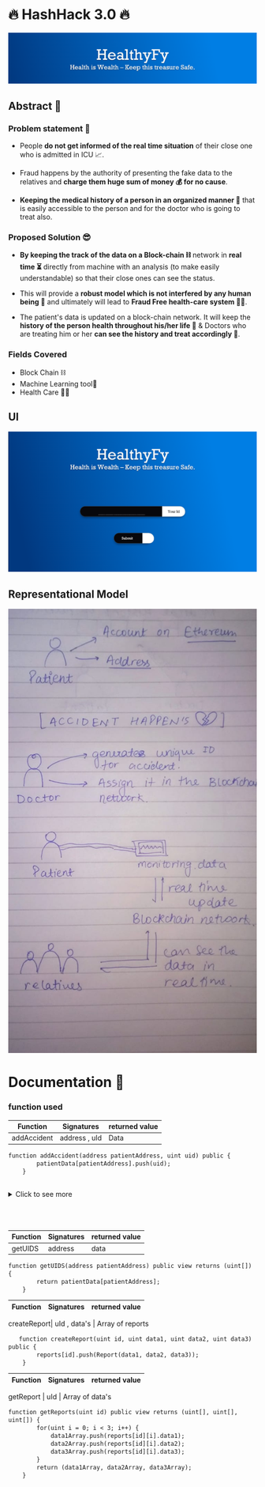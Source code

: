 # 🔥 HashHack 3.0 🔥

![Screenshot of the Login](./Screenshot/banner.png)

## Abstract 🎇

### Problem statement 🤔

- People **do not get informed of the real time situation** of their close one who is admitted in ICU 📈.

- Fraud happens by the authority of presenting the fake data to the relatives and **charge them huge sum of money 💰 for no cause**.

- **Keeping the medical history of a person in an organized manner 📑** that is easily accessible to the person and for the doctor who is going to treat also.

### Proposed Solution 😎

- **By keeping the track of the data on a Block-chain ⛓** network in **real time ⏳** directly from machine with an analysis (to make easily understandable) so that their close ones can see the status.
- This will provide a **robust model which is not interfered by any human being 🤬** and ultimately will lead to **Fraud Free health-care system 👩‍⚕️**.

- The patient's data is updated on a block-chain network. It will keep the **history of the person health throughout his/her life 📄** & Doctors who are treating him or her **can see the history and treat accordingly 💉**.

### Fields Covered

- Block Chain ⛓️
- Machine Learning tool🤖
- Health Care 🏥💓

## UI

![Screenshot of the Login](./Screenshot/Login.png)

## Representational Model

![Model](./Screenshot/model.jpeg)

# Documentation 📃

### function used

| Function    | Signatures    | returned value |
| ----------- | ------------- | -------------- |
| addAccident | address , uId | Data           |

```
function addAccident(address patientAddress, uint uid) public {
        patientData[patientAddress].push(uid);
    }


```

<details><summary>Click to see more</summary><br>

> this function takes the address of node and unique if of node and push and node to the block chain network

</details>
</br>
</br>
</br>

| Function | Signatures | returned value |
| -------- | ---------- | -------------- |
| getUIDS  | address    | data           |

```
function getUIDS(address patientAddress) public view returns (uint[]) {
        return patientData[patientAddress];
    }
```

| Function | Signatures | returned value |
| -------- | ---------- | -------------- |


createReport| uId , data's | Array of reports

```
   function createReport(uint id, uint data1, uint data2, uint data3) public {
        reports[id].push(Report(data1, data2, data3));
    }
```

| Function | Signatures | returned value |
| -------- | ---------- | -------------- |


getReport | uId | Array of data's

```
function getReports(uint id) public view returns (uint[], uint[], uint[]) {
        for(uint i = 0; i < 3; i++) {
            data1Array.push(reports[id][i].data1);
            data2Array.push(reports[id][i].data2);
            data3Array.push(reports[id][i].data3);
        }
        return (data1Array, data2Array, data3Array);
    }
```
